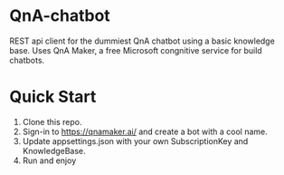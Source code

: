 # QnA-chatbot
REST api client for the dummiest QnA chatbot using a basic knowledge base. Uses QnA Maker, a free Microsoft congnitive service for build chatbots.

# Quick Start

1. Clone this repo.
2. Sign-in to https://qnamaker.ai/ and create a bot with a cool name.
3. Update appsettings.json with your own SubscriptionKey and KnowledgeBase.
4. Run and enjoy



